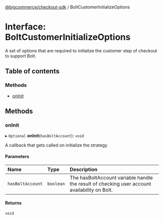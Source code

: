 [@bigcommerce/checkout-sdk](../README.md) / BoltCustomerInitializeOptions

# Interface: BoltCustomerInitializeOptions

A set of options that are required to initialize the customer step of
checkout to support Bolt.

## Table of contents

### Methods

- [onInit](BoltCustomerInitializeOptions.md#oninit)

## Methods

### onInit

▸ `Optional` **onInit**(`hasBoltAccount`): `void`

A callback that gets called on initialize the strategy

#### Parameters

| Name | Type | Description |
| :------ | :------ | :------ |
| `hasBoltAccount` | `boolean` | The hasBoltAccount variable handle the result of checking user account availability on Bolt. |

#### Returns

`void`
